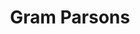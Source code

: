 ---
title: "Gram Parsons"
summary: "Ingram Cecil Connor III who was known professionally as Gram Parsons, was an American singer, songwriter, guitarist, and pianist who recorded as a solo artist and with the International Submarine Band, the Byrds, and the Flying Burrito Brothers, popularizing what he called \"Cosmic American Music\", a hybrid of country, rhythm and blues, soul, folk, and rock.Parsons was born in Winter Haven, Florida, and developed an interest in country music while attending Harvard University. He founded the International Submarine Band in 1966, but the group disbanded prior to the 1968 release of its debut album, Safe at Home. Parsons joined the Byrds in early 1968 and played a pivotal role in the making of the Sweetheart of the Rodeo album, a seminal album in the country rock genre. After leaving the group in late 1968, Parsons and fellow Byrd Chris Hillman formed The Flying Burrito Brothers in 1969; the band released its debut, The Gilded Palace of Sin, the same year. The album was well received but failed commercially. After a sloppy cross-country tour, the band hastily recorded Burrito Deluxe. Parsons was fired from the band before the album's release in early 1970. Parsons spent the first half of 1971 with Keith Richards of the Rolling Stones, living in his French villa Nellcôte during the recording sessions for Exile on Main Street, though he contributed very little to the recording process itself. After traveling around Britain with friends in late 1971, he was treated for heroin addiction and returned to the U.S., where he was introduced to Emmylou Harris, who assisted him on vocals for his first solo record, GP, released in 1973. Although it received enthusiastic reviews, the release failed to chart. His health deteriorated due to several years of drug abuse culminating in his death from a toxic combination of morphine and alcohol in 1973 at the age of 26. A posthumous solo album, Grievous Angel, peaked at number 195 on the Billboard chart.
Parsons's relatively short career was described by AllMusic as \"enormously influential\" for country and rock, \"blending the two genres to the point that they became indistinguishable from each other.\" He has been credited with helping to found the country rock and alt-country genres. His posthumous honors include the Americana Music Association \"President's Award\" for 2003 and a ranking at No. 87 on Rolling Stone's list of the \"100 Greatest Artists of All Time.\""
image: "gram-parsons.jpg"
apple_music_artist_url: "https://music.apple.com/gb/artist/gram-parsons/718175"
wikipedia_url: "https://en.wikipedia.org/wiki/Gram_Parsons"
---